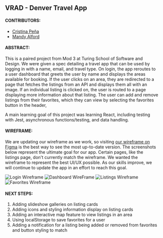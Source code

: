 ## VRAD - Denver Travel App

#### CONTRIBUTORS:
- [Cristina Peña](github.com/CLPena)
- [Mandy Alford](github.com/MandyAlford)

#### ABSTRACT:
This is a paired project from Mod 3 at Turing School of Software and Design. We were given a spec detailing a travel app that can be used by logging in with a name, email, and travel type. On login, the app reroutes to a user dashboard that greets the user by name and displays the areas available for booking. If the user clicks on an area, they are redirected to a page that fetches the listings from an API and displays them all with an image. If an individual listing is clicked on, the user is routed to a page displaying more information about that listing. The user can add and remove listings from their favorites, which they can view by selecting the favorites button in the header,

A main learning goal of this project was learning React, including testing with Jest, asynchronous functions/testing, and data handling. 

#### WIREFRAME:
We are updating our wireframe as we work, so visiting [our wireframe on Figma](https://www.figma.com/file/RArYIkKpWCdANKnyw6LiXn/VRAD-Wireframe?node-id=9%3A13) is the best way to see the most up-to-date version. The screenshots below represent the ultimate goal for our app. Certain pages, like the listings page, don't currently match the wireframe. We wanted the wireframe to represent the best UI/UX possible. As our skills improve, we will continue to update the app in an effort to reach this goal.

![Login Wireframe](https://i.imgur.com/QpUxRDV.png)
![Dashboard WireFrame](https://i.imgur.com/zio8i2R.png)
![Listings Wireframe](https://i.imgur.com/RMKBckC.png)
![Favorites Wireframe](https://i.imgur.com/Twi5zky.png)

#### NEXT STEPS:
1. Adding slideshow galleries on listing cards
2. Adding icons and styling information display on listing cards
3. Adding an interactive map feature to view listings in an area
4. Using localStorage to save favorites for a user
5. Adding a notification for a listing being added or removed from favorites and button styling to match
